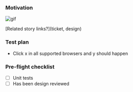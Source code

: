 ### Motivation
![gif](gif.gif)

[Related story links?](ticket, design)

### Test plan
- Click x in all supported browsers and y should happen

### Pre-flight checklist
- [ ] Unit tests
- [ ] Has been design reviewed
